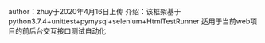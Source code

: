 author：zhuy于2020年4月16日上传
介绍：该框架基于python3.7.4+unittest+pymysql+selenium+HtmlTestRunner
适用于当前web项目的前后台交互接口测试自动化
